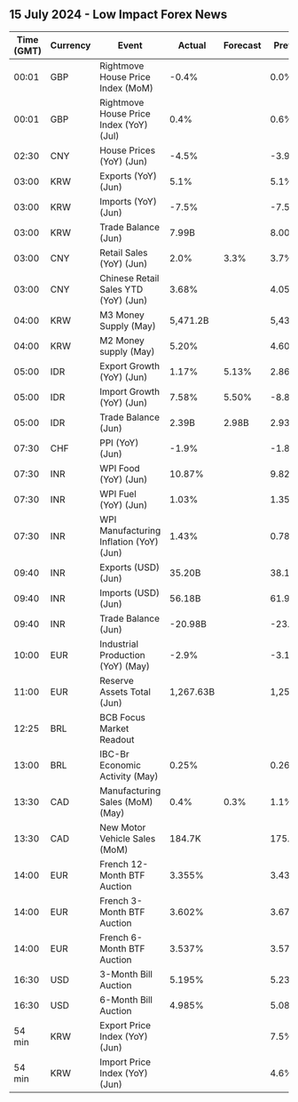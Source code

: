 ## 15 July 2024 - Low Impact Forex News

| Time (GMT) | Currency | Event | Actual | Forecast | Previous |
|------|----------|-------|--------|----------|----------|
| 00:01 | GBP | Rightmove House Price Index (MoM) | -0.4% |  | 0.0% |
| 00:01 | GBP | Rightmove House Price Index (YoY) (Jul) | 0.4% |  | 0.6% |
| 02:30 | CNY | House Prices (YoY) (Jun) | -4.5% |  | -3.9% |
| 03:00 | KRW | Exports (YoY) (Jun) | 5.1% |  | 5.1% |
| 03:00 | KRW | Imports (YoY) (Jun) | -7.5% |  | -7.5% |
| 03:00 | KRW | Trade Balance (Jun) | 7.99B |  | 8.00B |
| 03:00 | CNY | Retail Sales (YoY) (Jun) | 2.0% | 3.3% | 3.7% |
| 03:00 | CNY | Chinese Retail Sales YTD (YoY) (Jun) | 3.68% |  | 4.05% |
| 04:00 | KRW | M3 Money Supply (May) | 5,471.2B |  | 5,439.1B |
| 04:00 | KRW | M2 Money supply (May) | 5.20% |  | 4.60% |
| 05:00 | IDR | Export Growth (YoY) (Jun) | 1.17% | 5.13% | 2.86% |
| 05:00 | IDR | Import Growth (YoY) (Jun) | 7.58% | 5.50% | -8.83% |
| 05:00 | IDR | Trade Balance (Jun) | 2.39B | 2.98B | 2.93B |
| 07:30 | CHF | PPI (YoY) (Jun) | -1.9% |  | -1.8% |
| 07:30 | INR | WPI Food (YoY) (Jun) | 10.87% |  | 9.82% |
| 07:30 | INR | WPI Fuel (YoY) (Jun) | 1.03% |  | 1.35% |
| 07:30 | INR | WPI Manufacturing Inflation (YoY) (Jun) | 1.43% |  | 0.78% |
| 09:40 | INR | Exports (USD) (Jun) | 35.20B |  | 38.13B |
| 09:40 | INR | Imports (USD) (Jun) | 56.18B |  | 61.91B |
| 09:40 | INR | Trade Balance (Jun) | -20.98B |  | -23.78B |
| 10:00 | EUR | Industrial Production (YoY) (May) | -2.9% |  | -3.1% |
| 11:00 | EUR | Reserve Assets Total (Jun) | 1,267.63B |  | 1,253.37B |
| 12:25 | BRL | BCB Focus Market Readout |  |  |  |
| 13:00 | BRL | IBC-Br Economic Activity (May) | 0.25% |  | 0.26% |
| 13:30 | CAD | Manufacturing Sales (MoM) (May) | 0.4% | 0.3% | 1.1% |
| 13:30 | CAD | New Motor Vehicle Sales (MoM) | 184.7K |  | 175.1K |
| 14:00 | EUR | French 12-Month BTF Auction | 3.355% |  | 3.439% |
| 14:00 | EUR | French 3-Month BTF Auction | 3.602% |  | 3.674% |
| 14:00 | EUR | French 6-Month BTF Auction | 3.537% |  | 3.572% |
| 16:30 | USD | 3-Month Bill Auction | 5.195% |  | 5.230% |
| 16:30 | USD | 6-Month Bill Auction | 4.985% |  | 5.080% |
| 54 min | KRW | Export Price Index (YoY) (Jun) |  |  | 7.5% |
| 54 min | KRW | Import Price Index (YoY) (Jun) |  |  | 4.6% |
